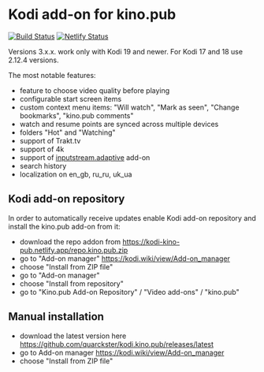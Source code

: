 # Kodi add-on for kino.pub

[![Build Status](https://github.com/quarckster/kodi.kino.pub/workflows/ci/badge.svg)](https://github.com/quarckster/kodi.kino.pub/actions?query=workflow%3Aci)
[![Netlify Status](https://api.netlify.com/api/v1/badges/28217532-a2a0-408c-a780-e6270c7568ee/deploy-status)](https://app.netlify.com/sites/kodi-kino-pub/deploys)

Versions 3.x.x. work only with Kodi 19 and newer. For Kodi 17 and 18 use 2.12.4 versions.

The most notable features:

* feature to choose video quality before playing
* configurable start screen items
* custom context menu items: "Will watch", "Mark as seen", "Change bookmarks", "kino.pub comments"
* watch and resume points are synced across multiple devices
* folders "Hot" and "Watching"
* support of Trakt.tv
* support of 4k
* support of [inputstream.adaptive](https://github.com/peak3d/inputstream.adaptive) add-on
* search history
* localization on en_gb, ru_ru, uk_ua

## Kodi add-on repository

In order to automatically receive updates enable Kodi add-on repository and install the kino.pub
add-on from it:

* download the repo addon from <https://kodi-kino-pub.netlify.app/repo.kino.pub.zip>
* go to "Add-on manager" <https://kodi.wiki/view/Add-on_manager>
* choose "Install from ZIP file"
* go to "Add-on manager"
* choose "Install from repository"
* go to "Kino.pub Add-on Repository" / "Video add-ons" / "kino.pub"

## Manual installation

* download the latest version here <https://github.com/quarckster/kodi.kino.pub/releases/latest>
* go to Add-on manager <https://kodi.wiki/view/Add-on_manager>
* choose "Install from ZIP file"
